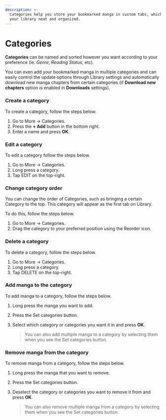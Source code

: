 ```yaml
---
description: >-
  Categories help you store your bookmarked manga in custom tabs, which keeps
  your library neat and organized.
---
```


# Categories

**Categories** can be named and sorted however you want according to your preference (ie. _Genre_, _Reading Status_, etc).

You can even add your bookmarked manga in multiple categories and can easily control the update options through Library settings and automatically download new manga chapters from certain categories (if **Download new chapters** option is enabled in **Downloads** settings).

### Create a category <a href="#create-a-category" id="create-a-category"></a>

To create a category, follow the steps below.

1. Go to More → Categories.
2. Press the **+ Add** button in the bottom right.
3. Enter a name and press **OK**.

### Edit a category <a href="#edit-a-category" id="edit-a-category"></a>

To edit a category follow the steps below.

1. Go to More → Categories.
2. Long press a category.
3. Tap EDIT on the top-right.

### Change category order <a href="#change-category-order" id="change-category-order"></a>

You can change the order of Categories, such as bringing a certain Category to the top. This category will appear as the first tab on Library.

To do this, follow the steps below.

1. Go to More → Categories.
2. Drag the category to your preferred position using the Reorder icon.

### Delete a category <a href="#delete-a-category" id="delete-a-category"></a>

To delete a category, follow the steps below.

1. Go to More → Categories.
2. Long press a category.
3. Tap DELETE on the top-right.

### Add manga to the category <a href="#add-manga-to-category" id="add-manga-to-category"></a>

To add manga to a category, follow the steps below.

1. Long press the manga you want to add.
2. Press the Set categories button.
3.  Select which category or categories you want it in and press **OK**.

    > You can also add multiple manga to a category by selecting them when you see the Set categories button.

### Remove manga from the category <a href="#remove-manga-from-category" id="remove-manga-from-category"></a>

To remove manga from a category, follow the steps below.

1. Long press the manga that you want to remove.
2. Press the Set categories button.
3.  Deselect the category or categories you want to remove it from and press **OK**.

    > You can also remove multiple manga from a category by selecting them when you see the Set categories button.

